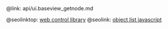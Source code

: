 @link: api/ui.baseview_getnode.md

@seolinktop: [web control library](https://webix.com)
@seolink: [object list javascript](https://webix.com/widget/list/)